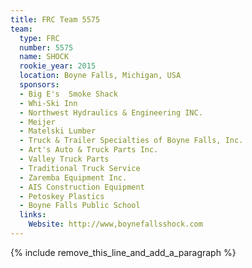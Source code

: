 ```yaml
---
title: FRC Team 5575
team:
  type: FRC
  number: 5575
  name: SHOCK
  rookie_year: 2015
  location: Boyne Falls, Michigan, USA
  sponsors:
  - Big E's  Smoke Shack
  - Whi-Ski Inn
  - Northwest Hydraulics & Engineering INC.
  - Meijer
  - Matelski Lumber
  - Truck & Trailer Specialties of Boyne Falls, Inc.
  - Art's Auto & Truck Parts Inc.
  - Valley Truck Parts
  - Traditional Truck Service
  - Zaremba Equipment Inc.
  - AIS Construction Equipment
  - Petoskey Plastics
  - Boyne Falls Public School
  links:
    Website: http://www,boynefallsshock.com
---
```


{% include remove_this_line_and_add_a_paragraph %}